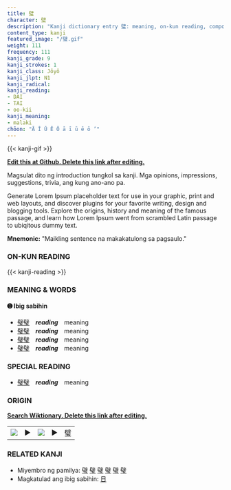 ```yaml
---
title: 璧
character: 璧
description: "Kanji dictionary entry 璧: meaning, on-kun reading, compounds, origin, related kanji"
content_type: kanji
featured_image: "/璧.gif"
weight: 111
frequency: 111
kanji_grade: 9
kanji_strokes: 1
kanji_class: Jōyō
kanji_jlpt: N1
kanji_radical: 
kanji_reading: 
- DAI
- TAI
- oo-kii
kanji_meaning:
- malaki
chōon: "Ā Ī Ū Ē Ō ā ī ū ē ō ’"
---
```

[//]: # (Don't edit the line below. Kanji animated GIF code is automatically generated.)
{{< kanji-gif >}}

[//]: # (Edit below this line.)

**[Edit this at Github. Delete this link after editing.](https://github.com/tim0g/tim/tree/main/content/kanji/璧/index.md)**

Magsulat dito ng introduction tungkol sa kanji. Mga opinions, impressions, suggestions, trivia, ang kung ano-ano pa.

Generate Lorem Ipsum placeholder text for use in your graphic, print and web layouts, and discover plugins for your favorite writing, design and blogging tools. Explore the origins, history and meaning of the famous passage, and learn how Lorem Ipsum went from scrambled Latin passage to ubiqitous dummy text.
 
**Mnemonic:** "Maikling sentence na makakatulong sa pagsaulo."

### ON-KUN READING

[//]: # (Don't edit the line below. ON-KUN READING code is automatically generated.)
{{< kanji-reading >}}

### MEANING & WORDS

#### ➊ **Ibig sabihin**
  - [璧](../璧)[璧](../璧)　***reading***　meaning
  - [璧](../璧)[璧](../璧)　***reading***　meaning
  - [璧](../璧)[璧](../璧)　***reading***　meaning
  - [璧](../璧)[璧](../璧)　***reading***　meaning

### SPECIAL READING
  - [璧](../璧)[璧](../璧)　***reading***　meaning

### ORIGIN

**[Search Wiktionary. Delete this link after editing.](https://wiktionary.org/wiki/璧)**
<table class="kanji-table"><tr><td>
<img src="60px-璧-bronze.svg.png">
</td><td>▶</td><td>
<img src="60px-璧-oracle.svg.png">
</td><td>▶</td>
<td class="kanji-origin">璧</td>
</tr></table>

### RELATED KANJI
- Miyembro ng pamilya: [璧](../璧) [璧](../璧) [璧](../璧) [璧](../璧) [璧](../璧) [璧](../璧)
- Magkatulad ang ibig sabihin: [日](../日)
